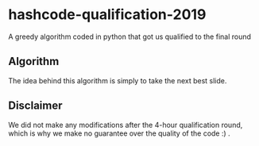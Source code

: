 # hashcode-qualification-2019
A greedy algorithm coded in python that got us qualified to the final round

## Algorithm
The idea behind this algorithm is simply to take the next best slide.

## Disclaimer 
We did not make any modifications after the 4-hour qualification round, which is why we make no guarantee over the quality of the code :) .
